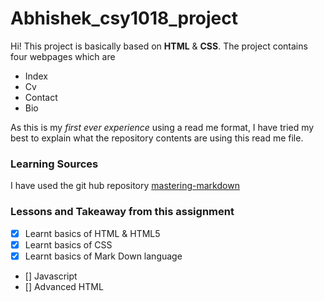 # Abhishek_csy1018_project

Hi! This project is basically based on **HTML** & **CSS**. The project contains four webpages which are 

* Index
* Cv
* Contact
* Bio

As this is my *first ever experience* using a read me format, I have tried my best to explain what the repository contents are using this read me file.



### Learning Sources

I have used the git hub repository [mastering-markdown](https://guides.github.com/features/mastering-markdown/#examples)

### Lessons and Takeaway from this assignment 

 - [x] Learnt basics of HTML & HTML5
 - [x] Learnt basics of CSS
 - [x] Learnt basics of Mark Down language
 - [] Javascript
 - [] Advanced HTML 